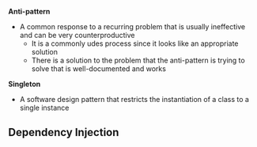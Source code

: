 **Anti-pattern**
- A common response to a recurring problem that is usually ineffective and can be very counterproductive
    - It is a commonly udes process since it looks like an appropriate solution
    - There is a solution to the problem that the anti-pattern is trying to solve that is well-documented and works

**Singleton**
- A software design pattern that restricts the instantiation of a class to a single instance

**Dependency Injection**
- 